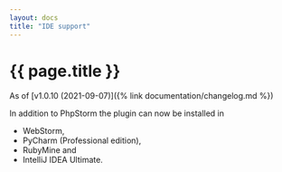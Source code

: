 ```yaml
---
layout: docs
title: "IDE support"
---
```


<h1>{{ page.title }}</h1>

As of [v1.0.10 (2021-09-07)]({% link documentation/changelog.md  %})

In addition to PhpStorm the plugin can now be installed in
- WebStorm,
- PyCharm (Professional edition),
- RubyMine and
- IntelliJ IDEA Ultimate.